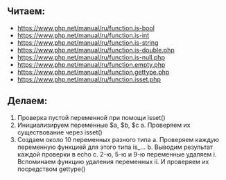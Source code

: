 Читаем:
---
- https://www.php.net/manual/ru/function.is-bool
- https://www.php.net/manual/ru/function.is-int
- https://www.php.net/manual/ru/function.is-string
- https://www.php.net/manual/ru/function.is-double.php
- https://www.php.net/manual/ru/function.is-null.php
- https://www.php.net/manual/ru/function.empty.php
- https://www.php.net/manual/ru/function.gettype.php
- https://www.php.net/manual/ru/function.isset.php

Делаем:
----

1. Проверка пустой переменной при помощи isset()
2. Инициализируем переменные $a, $b, $c
   a. Проверяем их существование через isset()
3. Создаем около 10 переменных разного типа
   a. Проверяем каждую переменную функцией для этого типа is_...
   b. Выводим результат каждой проверки в echo
   c. 2-ю, 5-ю и 9-ю переменные удаляем
   i. Вспоминаем функцию удаления переменных
   ii. И проверяем их посредством gettype()
